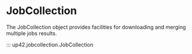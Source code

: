 # JobCollection

The JobCollection object provides facilities for downloading and merging
multiple jobs results.


::: up42.jobcollection.JobCollection
